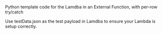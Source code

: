 Python template code for the Lamdba in an External Function, with per-row try/catch

Use testData.json as the test payload in Lamdba to ensure your Lambda is setup correctly.